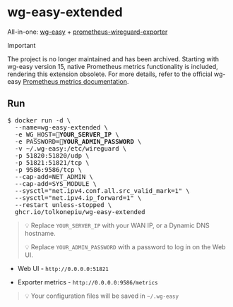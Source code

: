 # wg-easy-extended

All-in-one: [wg-easy](https://github.com/wg-easy/wg-easy) + [prometheus-wireguard-exporter](https://github.com/MindFlavor/prometheus_wireguard_exporter)

> [!IMPORTANT]
>
> The project is no longer maintained and has been archived. Starting with wg-easy version 15, native Prometheus metrics functionality
> is included, rendering this extension obsolete. For more details, refer to the official wg-easy
> [Prometheus metrics documentation](https://github.com/wg-easy/wg-easy/blob/master/docs/content/advanced/metrics/prometheus.md).

## Run

<pre>
$ docker run -d \
  --name=wg-easy-extended \
  -e WG_HOST=<b>🚨YOUR_SERVER_IP</b> \
  -e PASSWORD=<b>🚨YOUR_ADMIN_PASSWORD</b> \
  -v ~/.wg-easy:/etc/wireguard \
  -p 51820:51820/udp \
  -p 51821:51821/tcp \
  -p 9586:9586/tcp \
  --cap-add=NET_ADMIN \
  --cap-add=SYS_MODULE \
  --sysctl="net.ipv4.conf.all.src_valid_mark=1" \
  --sysctl="net.ipv4.ip_forward=1" \
  --restart unless-stopped \
  ghcr.io/tolkonepiu/wg-easy-extended
</pre>

> 💡 Replace `YOUR_SERVER_IP` with your WAN IP, or a Dynamic DNS hostname.
> 
> 💡 Replace `YOUR_ADMIN_PASSWORD` with a password to log in on the Web UI.

* Web UI - `http://0.0.0.0:51821`

* Exporter metrics - `http://0.0.0.0:9586/metrics`

> 💡 Your configuration files will be saved in `~/.wg-easy`
